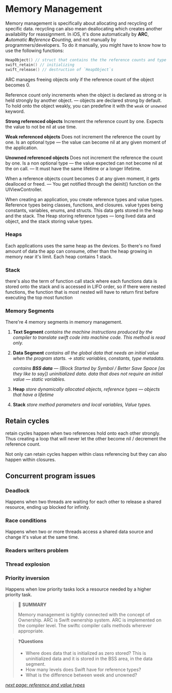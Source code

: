 # Memory Management

Memory management is specifically about allocating and recycling of specific data. recycling can also mean deallocating which creates another availability for reassignment. In iOS, it's done automatically by **ARC**, ***A**utomatic **R**eference **C**ounting*, and not manually by programmers/developers. To do it manually, you might have to know how to use the following functions:

```swift
HeapObject() // struct that contains the the reference counts and type metadata
swift_retain() // initializing
swift_release() // destruction of `HeapObject`s
```

ARC manages freeing objects only if the reference count of the object becomes 0. 

Reference count only increments when the object is declared as strong or is held strongly by another object. — objects are declared strong by default. To hold onto the object weakly, you can predefine it with the `weak` or `unowned` keyword.

**Strong referenced objects**
Increment the reference count by one.
Expects the value to not be nil at use time.

**Weak referenced objects**
Does not increment the reference the count by one.
Is an optional type — the value can become nil at any given moment of the application.

**Unowned referenced objects**
Does not increment the reference the count by one.
Is a non optional type — the value expected can not become nil at the on call. — It must have the same lifetime or a longer lifetime.

When a reference objects count becomes 0 at any given moment, it gets dealloced or freed. — You get notified through the deinit() function on the UIViewController. 

When creating an application, you create reference types and value types. Reference types being classes, functions, and closures. value types being constants, variables, enums, and structs. This data gets stored in the heap and the stack. The Heap storing reference types — long lived data and object, and the stack storing value types. 

### **Heaps**

Each applications uses the same heap as the devices. So there's no fixed amount of data the app can consume, other than the heap growing in memory near it's limit. Each heap contains 1 stack.

### Stack

there's also the term of function call stack where each functions data is stored onto the stack and is accessed in LIFO order, so if there were nested functions, the function that is most nested will have to return first before executing the top most function

### Memory Segments

There're 4 memory segments in memory management.

1. **Text Segment** *contains the machine instructions produced by the compiler to translate swift code into machine code. This method is read only.*
2. **Data Segment** *contains all the global data that needs an initial value when the program starts. → static variables, constants, type metadata.*

    *contains **BSS data** — (Block Started by Symbol / Better Save Space [as they like to say]) uninitialized data. data that does not require an initial value — static variables.*

3. **Heap** *store dynamically allocated objects, reference types — objects that have a lifetime*
4. **Stack** *store method parameters and local variables, Value types.*

## Retain cycles

retain cycles happen when two references hold onto each other strongly. Thus creating a loop that will never let the other become nil / decrement the reference count. 

Not only can retain cycles happen within class referencing but they can also happen within closures.

## Concurrent program issues

### Deadlock

Happens when two threads are waiting for each other to release a shared resource, ending up blocked for infinity.

### Race conditions

Happens when two or more threads access a shared data source and change it's value at the same time.

### Readers writers problem

### Thread explosion

### Priority inversion

Happens when low priority tasks lock a resource needed by a higher priority task.

> :pushpin: **SUMMARY**
>
> Memory management is tightly connected with the concept of Ownership. ARC is Swift ownership system. ARC is implemented on the compiler level. The swiftc compiler calls methods wherever appropriate.

> ❓**Questions**
> - Where does data that is initialized as zero stored?
>   This is uninitialized data and it is stored in the BSS area, in the data segment.
> - How many levels does Swift have for reference types?
> - What is the difference between week and unowned?

*[next page: reference and value types](https://github.com/RinniSwift/Computer-Science-with-iOS/blob/main/referenceAndValueTypes.md)*
